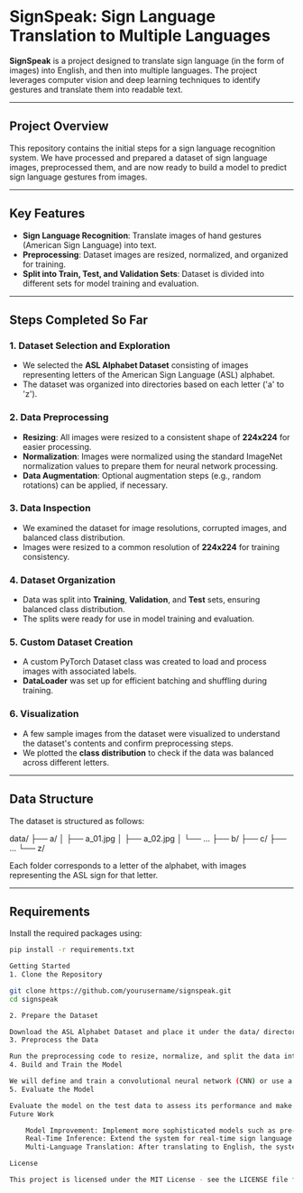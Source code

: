 # SignSpeak: Sign Language Translation to Multiple Languages

**SignSpeak** is a project designed to translate sign language (in the form of images) into English, and then into multiple languages. The project leverages computer vision and deep learning techniques to identify gestures and translate them into readable text.

---

## Project Overview

This repository contains the initial steps for a sign language recognition system. We have processed and prepared a dataset of sign language images, preprocessed them, and are now ready to build a model to predict sign language gestures from images.

---

## Key Features
- **Sign Language Recognition**: Translate images of hand gestures (American Sign Language) into text.
- **Preprocessing**: Dataset images are resized, normalized, and organized for training.
- **Split into Train, Test, and Validation Sets**: Dataset is divided into different sets for model training and evaluation.
  
---

## Steps Completed So Far

### 1. **Dataset Selection and Exploration**
   - We selected the **ASL Alphabet Dataset** consisting of images representing letters of the American Sign Language (ASL) alphabet.
   - The dataset was organized into directories based on each letter ('a' to 'z').

### 2. **Data Preprocessing**
   - **Resizing**: All images were resized to a consistent shape of **224x224** for easier processing.
   - **Normalization**: Images were normalized using the standard ImageNet normalization values to prepare them for neural network processing.
   - **Data Augmentation**: Optional augmentation steps (e.g., random rotations) can be applied, if necessary.

### 3. **Data Inspection**
   - We examined the dataset for image resolutions, corrupted images, and balanced class distribution.
   - Images were resized to a common resolution of **224x224** for training consistency.

### 4. **Dataset Organization**
   - Data was split into **Training**, **Validation**, and **Test** sets, ensuring balanced class distribution.
   - The splits were ready for use in model training and evaluation.

### 5. **Custom Dataset Creation**
   - A custom PyTorch Dataset class was created to load and process images with associated labels.
   - **DataLoader** was set up for efficient batching and shuffling during training.

### 6. **Visualization**
   - A few sample images from the dataset were visualized to understand the dataset's contents and confirm preprocessing steps.
   - We plotted the **class distribution** to check if the data was balanced across different letters.

---

## Data Structure

The dataset is structured as follows:

data/ ├── a/ │ ├── a_01.jpg │ ├── a_02.jpg │ └── ... ├── b/ ├── c/ ├── ... └── z/


Each folder corresponds to a letter of the alphabet, with images representing the ASL sign for that letter.

---

## Requirements



Install the required packages using:

```bash
pip install -r requirements.txt

Getting Started
1. Clone the Repository

git clone https://github.com/yourusername/signspeak.git
cd signspeak

2. Prepare the Dataset

Download the ASL Alphabet Dataset and place it under the data/ directory. The directory structure should look like the example above.
3. Preprocess the Data

Run the preprocessing code to resize, normalize, and split the data into train, validation, and test sets.
4. Build and Train the Model

We will define and train a convolutional neural network (CNN) or use a pre-trained model for sign language recognition. The model will be trained on the training data and validated on the validation set.
5. Evaluate the Model

Evaluate the model on the test data to assess its performance and make improvements where needed.
Future Work

    Model Improvement: Implement more sophisticated models such as pre-trained networks (e.g., ResNet, VGG) for better accuracy.
    Real-Time Inference: Extend the system for real-time sign language recognition using webcam input.
    Multi-Language Translation: After translating to English, the system can be extended to translate into other languages.

License

This project is licensed under the MIT License - see the LICENSE file for details.